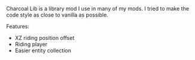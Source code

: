 Charcoal Lib is a library mod I use in many of my mods. I tried to make the code style as close to vanilla as possible.

Features:

- XZ riding position offset
- Riding player
- Easier entity collection
